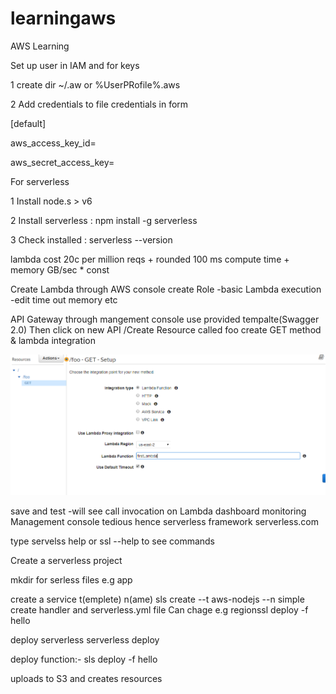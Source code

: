 # learningaws
AWS Learning

Set up user in IAM and for keys

1 create dir ~/.aw  or %UserPRofile%\.aws

2 Add credentials to file credentials in form

[default]

aws_access_key_id=

aws_secret_access_key=

For serverless 

1 Install node.s > v6

2 Install serverless : npm install -g serverless

3 Check installed : serverless --version 

lambda cost 20c per million reqs + rounded 100 ms compute time + memory GB/sec * const

Create Lambda through AWS console create Role -basic Lambda execution -edit time out memory etc

API Gateway through mangement console use provided tempalte(Swagger 2.0)
Then click on new API /Create Resource called foo create GET method & lambda integration


![](images/apigatewayLambda.PNG)


save and test -will see call invocation on Lambda dashboard monitoring
Management console tedious hence serverless framework serverless.com

type servelss help or ssl --help to see commands

Create a serverless project

mkdir for serless files e.g app

create a service t(emplete) n(ame)
sls create --t aws-nodejs --n simple
create handler and serverless.yml file Can chage e.g regionssl deploy -f hello

deploy serverless
serverless deploy

deploy function:-
sls deploy -f hello

uploads to S3 and creates resources



